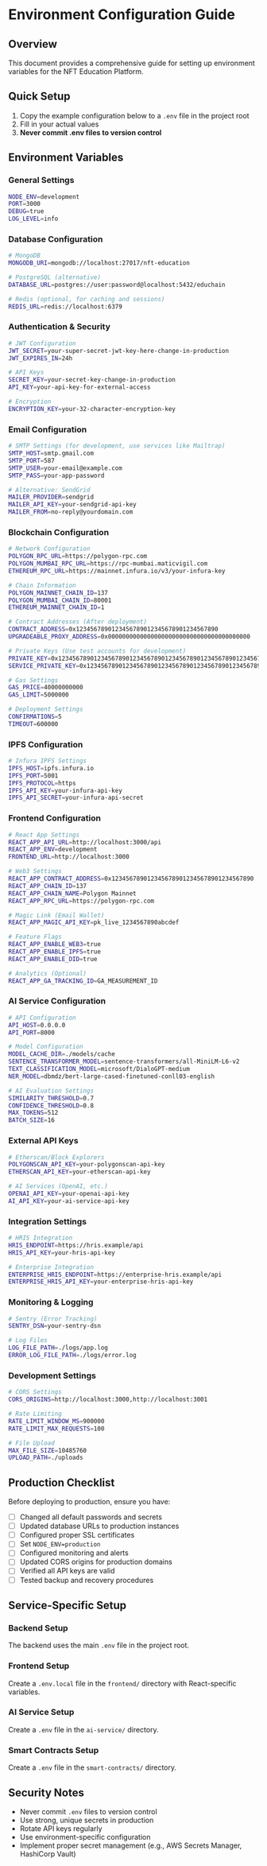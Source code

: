 # Environment Configuration Guide

## Overview

This document provides a comprehensive guide for setting up environment variables for the NFT Education Platform.

## Quick Setup

1. Copy the example configuration below to a `.env` file in the project root
2. Fill in your actual values
3. **Never commit .env files to version control**

## Environment Variables

### General Settings
```bash
NODE_ENV=development
PORT=3000
DEBUG=true
LOG_LEVEL=info
```

### Database Configuration
```bash
# MongoDB
MONGODB_URI=mongodb://localhost:27017/nft-education

# PostgreSQL (alternative)
DATABASE_URL=postgres://user:password@localhost:5432/educhain

# Redis (optional, for caching and sessions)
REDIS_URL=redis://localhost:6379
```

### Authentication & Security
```bash
# JWT Configuration
JWT_SECRET=your-super-secret-jwt-key-here-change-in-production
JWT_EXPIRES_IN=24h

# API Keys
SECRET_KEY=your-secret-key-change-in-production
API_KEY=your-api-key-for-external-access

# Encryption
ENCRYPTION_KEY=your-32-character-encryption-key
```

### Email Configuration
```bash
# SMTP Settings (for development, use services like Mailtrap)
SMTP_HOST=smtp.gmail.com
SMTP_PORT=587
SMTP_USER=your-email@example.com
SMTP_PASS=your-app-password

# Alternative: SendGrid
MAILER_PROVIDER=sendgrid
MAILER_API_KEY=your-sendgrid-api-key
MAILER_FROM=no-reply@yourdomain.com
```

### Blockchain Configuration
```bash
# Network Configuration
POLYGON_RPC_URL=https://polygon-rpc.com
POLYGON_MUMBAI_RPC_URL=https://rpc-mumbai.maticvigil.com
ETHEREUM_RPC_URL=https://mainnet.infura.io/v3/your-infura-key

# Chain Information
POLYGON_MAINNET_CHAIN_ID=137
POLYGON_MUMBAI_CHAIN_ID=80001
ETHEREUM_MAINNET_CHAIN_ID=1

# Contract Addresses (After deployment)
CONTRACT_ADDRESS=0x1234567890123456789012345678901234567890
UPGRADEABLE_PROXY_ADDRESS=0x0000000000000000000000000000000000000000

# Private Keys (Use test accounts for development)
PRIVATE_KEY=0x1234567890123456789012345678901234567890123456789012345678901234
SERVICE_PRIVATE_KEY=0x1234567890123456789012345678901234567890123456789012345678901234

# Gas Settings
GAS_PRICE=40000000000
GAS_LIMIT=5000000

# Deployment Settings
CONFIRMATIONS=5
TIMEOUT=600000
```

### IPFS Configuration
```bash
# Infura IPFS Settings
IPFS_HOST=ipfs.infura.io
IPFS_PORT=5001
IPFS_PROTOCOL=https
IPFS_API_KEY=your-infura-api-key
IPFS_API_SECRET=your-infura-api-secret
```

### Frontend Configuration
```bash
# React App Settings
REACT_APP_API_URL=http://localhost:3000/api
REACT_APP_ENV=development
FRONTEND_URL=http://localhost:3000

# Web3 Settings
REACT_APP_CONTRACT_ADDRESS=0x1234567890123456789012345678901234567890
REACT_APP_CHAIN_ID=137
REACT_APP_CHAIN_NAME=Polygon Mainnet
REACT_APP_RPC_URL=https://polygon-rpc.com

# Magic Link (Email Wallet)
REACT_APP_MAGIC_API_KEY=pk_live_1234567890abcdef

# Feature Flags
REACT_APP_ENABLE_WEB3=true
REACT_APP_ENABLE_IPFS=true
REACT_APP_ENABLE_DID=true

# Analytics (Optional)
REACT_APP_GA_TRACKING_ID=GA_MEASUREMENT_ID
```

### AI Service Configuration
```bash
# API Configuration
API_HOST=0.0.0.0
API_PORT=8000

# Model Configuration
MODEL_CACHE_DIR=./models/cache
SENTENCE_TRANSFORMER_MODEL=sentence-transformers/all-MiniLM-L6-v2
TEXT_CLASSIFICATION_MODEL=microsoft/DialoGPT-medium
NER_MODEL=dbmdz/bert-large-cased-finetuned-conll03-english

# AI Evaluation Settings
SIMILARITY_THRESHOLD=0.7
CONFIDENCE_THRESHOLD=0.8
MAX_TOKENS=512
BATCH_SIZE=16
```

### External API Keys
```bash
# Etherscan/Block Explorers
POLYGONSCAN_API_KEY=your-polygonscan-api-key
ETHERSCAN_API_KEY=your-etherscan-api-key

# AI Services (OpenAI, etc.)
OPENAI_API_KEY=your-openai-api-key
AI_API_KEY=your-ai-service-api-key
```

### Integration Settings
```bash
# HRIS Integration
HRIS_ENDPOINT=https://hris.example/api
HRIS_API_KEY=your-hris-api-key

# Enterprise Integration
ENTERPRISE_HRIS_ENDPOINT=https://enterprise-hris.example/api
ENTERPRISE_HRIS_API_KEY=your-enterprise-hris-api-key
```

### Monitoring & Logging
```bash
# Sentry (Error Tracking)
SENTRY_DSN=your-sentry-dsn

# Log Files
LOG_FILE_PATH=./logs/app.log
ERROR_LOG_FILE_PATH=./logs/error.log
```

### Development Settings
```bash
# CORS Settings
CORS_ORIGINS=http://localhost:3000,http://localhost:3001

# Rate Limiting
RATE_LIMIT_WINDOW_MS=900000
RATE_LIMIT_MAX_REQUESTS=100

# File Upload
MAX_FILE_SIZE=10485760
UPLOAD_PATH=./uploads
```

## Production Checklist

Before deploying to production, ensure you have:

- [ ] Changed all default passwords and secrets
- [ ] Updated database URLs to production instances
- [ ] Configured proper SSL certificates
- [ ] Set `NODE_ENV=production`
- [ ] Configured monitoring and alerts
- [ ] Updated CORS origins for production domains
- [ ] Verified all API keys are valid
- [ ] Tested backup and recovery procedures

## Service-Specific Setup

### Backend Setup
The backend uses the main `.env` file in the project root.

### Frontend Setup
Create a `.env.local` file in the `frontend/` directory with React-specific variables.

### AI Service Setup
Create a `.env` file in the `ai-service/` directory.

### Smart Contracts Setup
Create a `.env` file in the `smart-contracts/` directory.

## Security Notes

- Never commit `.env` files to version control
- Use strong, unique secrets in production
- Rotate API keys regularly
- Use environment-specific configuration
- Implement proper secret management (e.g., AWS Secrets Manager, HashiCorp Vault)
